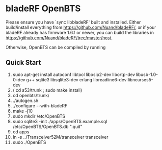 # bladeRF OpenBTS #

Please ensure you have `sync libbladeRF' built and installed. Either build/install everything from https://github.com/Nuand/bladeRF/, or if your bladeRF already has firmware 1.6.1 or newer, you can build the libraries in https://github.com/Nuand/bladeRF/tree/master/host.

Otherwise, OpenBTS can be compiled by running

## Quick Start ##
1. sudo apt-get install autoconf libtool libosip2-dev libortp-dev libusb-1.0-0-dev g++ sqlite3 libsqlite3-dev erlang libreadline6-dev libncurses5-dev
2. ( cd a53/trunk  ; sudo make install)
3. cd openbts/trunk/
4. ./autogen.sh
5. ./configure --with-bladeRF
6. make -j10
7. sudo mkdir /etc/OpenBTS
8. sudo sqlite3 -init ./apps/OpenBTS.example.sql /etc/OpenBTS/OpenBTS.db ".quit"
9. cd apps
10. ln -s ../Transceiver52M/transceiver transceiver
11. sudo ./OpenBTS

